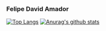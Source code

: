 ### Felipe David Amador



[![Top Langs](https://github-readme-stats.vercel.app/api/top-langs/?username=felipe-dna&theme=dracula)](https://github.com/felipe-dna/)
[![Anurag's github stats](https://github-readme-stats.vercel.app/api?username=felipe-dna&show_icons=true&theme=dracula)](https://github.com/felipe-dna/)

